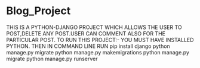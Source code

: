 # Blog_Project
THIS IS A PYTHON-DJANGO PROJECT WHICH ALLOWS THE USER TO POST,DELETE ANY POST.USER CAN COMMENT ALSO FOR THE PARTICULAR POST.
TO RUN THIS PROJECT:-
YOU MUST HAVE INSTALLED PYTHON.
THEN IN COMMAND LINE RUN 
pip install django
python manage.py migrate
python manage.py makemigrations
python manage.py migrate
python manage.py runserver
